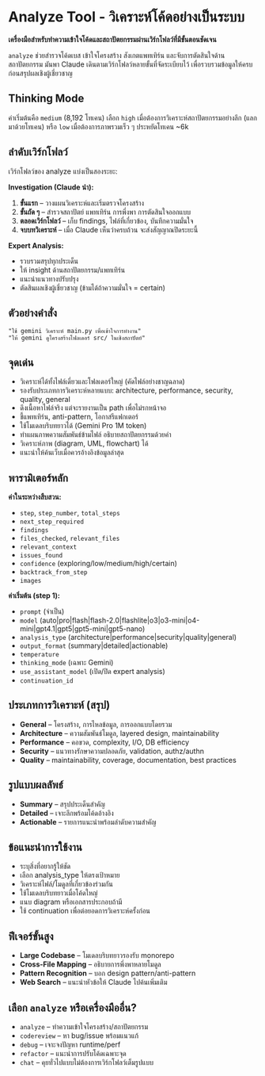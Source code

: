 # Analyze Tool - วิเคราะห์โค้ดอย่างเป็นระบบ

**เครื่องมือสำหรับทำความเข้าใจโค้ดและสถาปัตยกรรมผ่านเวิร์กโฟลว์ที่มีขั้นตอนชัดเจน**

`analyze` ช่วยสำรวจโค้ดเบส เข้าใจโครงสร้าง สังเกตแพทเทิร์น และจับการตัดสินใจด้านสถาปัตยกรรม มันพา Claude เดินตามเวิร์กโฟลว์หลายขั้นที่จัดระเบียบไว้ เพื่อรวบรวมข้อมูลให้ครบก่อนสรุปผลเชิงผู้เชี่ยวชาญ

## Thinking Mode

ค่าเริ่มต้นคือ `medium` (8,192 โทเคน) เลือก `high` เมื่อต้องการวิเคราะห์สถาปัตยกรรมอย่างลึก (แลกมาด้วยโทเคน) หรือ `low` เมื่อต้องการภาพรวมเร็ว ๆ ประหยัดโทเคน ~6k

## ลำดับเวิร์กโฟลว์

เวิร์กโฟลว์ของ analyze แบ่งเป็นสองระยะ:

**Investigation (Claude นำ):**
1. **ขั้นแรก** – วางแผนวิเคราะห์และเริ่มตรวจโครงสร้าง
2. **ขั้นถัด ๆ** – สำรวจสถาปัตย์ แพทเทิร์น การพึ่งพา การตัดสินใจออกแบบ
3. **ตลอดเวิร์กโฟลว์** – เก็บ findings, ไฟล์ที่เกี่ยวข้อง, บันทึกความมั่นใจ
4. **จบบทวิเคราะห์** – เมื่อ Claude เห็นว่าครบถ้วน จะส่งสัญญาณปิดระยะนี้

**Expert Analysis:**
- รวบรวมสรุปทุกประเด็น
- ให้ insight ด้านสถาปัตยกรรม/แพทเทิร์น
- แนะนำแนวทางปรับปรุง
- ตัดสินผลเชิงผู้เชี่ยวชาญ (ข้ามได้ถ้าความมั่นใจ = certain)

## ตัวอย่างคำสั่ง
```
"ใช้ gemini วิเคราะห์ main.py เพื่อเข้าใจการทำงาน"
"ให้ gemini ดูโครงสร้างโฟลเดอร์ src/ ในเชิงสถาปัตย์"
```

## จุดเด่น

- วิเคราะห์ได้ทั้งไฟล์เดี่ยวและโฟลเดอร์ใหญ่ (คัดไฟล์อย่างชาญฉลาด)
- รองรับประเภทการวิเคราะห์หลายแบบ: architecture, performance, security, quality, general
- ดึงเนื้อหาไฟล์จริง แต่จะรายงานเป็น path เพื่อไม่รกหน้าจอ
- ชี้แพทเทิร์น, anti-pattern, โอกาสรีแฟกเตอร์
- ใช้โมเดลบริบทยาวได้ (Gemini Pro 1M token)
- ทำแผนภาพความสัมพันธ์ข้ามไฟล์ อธิบายสถาปัตยกรรมด้วยคำ
- วิเคราะห์ภาพ (diagram, UML, flowchart) ได้
- แนะนำให้ค้นเว็บเมื่อควรอ้างอิงข้อมูลล่าสุด

## พารามิเตอร์หลัก

**ค่าในระหว่างสืบสวน:**
- `step`, `step_number`, `total_steps`
- `next_step_required`
- `findings`
- `files_checked`, `relevant_files`
- `relevant_context`
- `issues_found`
- `confidence` (exploring/low/medium/high/certain)
- `backtrack_from_step`
- `images`

**ค่าเริ่มต้น (step 1):**
- `prompt` (จำเป็น)
- `model` (auto|pro|flash|flash-2.0|flashlite|o3|o3-mini|o4-mini|gpt4.1|gpt5|gpt5-mini|gpt5-nano)
- `analysis_type` (architecture|performance|security|quality|general)
- `output_format` (summary|detailed|actionable)
- `temperature`
- `thinking_mode` (เฉพาะ Gemini)
- `use_assistant_model` (เปิด/ปิด expert analysis)
- `continuation_id`

## ประเภทการวิเคราะห์ (สรุป)

- **General** – โครงสร้าง, การไหลข้อมูล, การออกแบบโดยรวม
- **Architecture** – ความสัมพันธ์โมดูล, layered design, maintainability
- **Performance** – คอขวด, complexity, I/O, DB efficiency
- **Security** – แนวทางรักษาความปลอดภัย, validation, authz/authn
- **Quality** – maintainability, coverage, documentation, best practices

## รูปแบบผลลัพธ์

- **Summary** – สรุปประเด็นสำคัญ
- **Detailed** – เจาะลึกพร้อมโค้ดอ้างอิง
- **Actionable** – รายการแนะนำพร้อมลำดับความสำคัญ

## ข้อแนะนำการใช้งาน

- ระบุสิ่งที่อยากรู้ให้ชัด
- เลือก analysis_type ให้ตรงเป้าหมาย
- วิเคราะห์ไฟล์/โมดูลที่เกี่ยวข้องร่วมกัน
- ใช้โมเดลบริบทยาวเมื่อโค้ดใหญ่
- แนบ diagram หรือเอกสารประกอบถ้ามี
- ใช้ continuation เพื่อต่อยอดการวิเคราะห์ครั้งก่อน

## ฟีเจอร์ขั้นสูง

- **Large Codebase** – โมเดลบริบทยาวรองรับ monorepo
- **Cross-File Mapping** – อธิบายการพึ่งพาหลายโมดูล
- **Pattern Recognition** – บอก design pattern/anti-pattern
- **Web Search** – แนะนำหัวข้อให้ Claude ไปค้นเพิ่มเติม

## เลือก `analyze` หรือเครื่องมืออื่น?

- `analyze` – ทำความเข้าใจโครงสร้าง/สถาปัตยกรรม
- `codereview` – หา bug/issue พร้อมแนวแก้
- `debug` – เจาะจงปัญหา runtime/perf
- `refactor` – แนะนำการปรับโค้ดเฉพาะจุด
- `chat` – คุยทั่วไปแบบไม่ต้องการเวิร์กโฟลว์เต็มรูปแบบ
